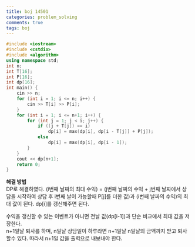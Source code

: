 ```yaml
---
title: boj 14501
categories: problem_solving
comments: true
tags: boj
---
```

```c++
#include <iostream>
#include <cstdio>
#include <algorithm>
using namespace std;
int n;
int T[16];
int P[16];
int dp[16];
int main() {
	cin >> n;
	for (int i = 1; i <= n; i++) {
		cin >> T[i] >> P[i];
	}
	for (int i = 1; i <= n+1; i++) {
		for (int j = 1; j < i; j++) {
			if ((j + T[j]) == i)
				dp[i] = max(dp[i], dp[i - T[j]] + P[j]);
			else
				dp[i] = max(dp[i], dp[i - 1]);
		}
	}
	cout << dp[n+1];
	return 0;
}
```
**해결 방법**  
DP로 해결하였다. (i번째 날짜의 최대 수익) = (j번째 날짜의 수익 + j번째 날짜에서 상담을 시작하여 상담 후 i번째 날이 가능할때 P[j]를 더한 값)과 
(i번째 날짜의 수익)의 최대 값이 된다. dp[i]를 갱신해주면 된다.  
  
  
수익을 갱신할 수 있는 이벤트가 아니면 전날 값(dp[i-1])과 단순 비교에서 최대 값을 저장한다.  
n+1일날 퇴사를 하며, n일날 상담일이 하루라면 n+1일날 n일날의 금액까지 받고 퇴사 할수 있다. 따라서 n+1일 값을 출력으로 내보내야 한다.  
